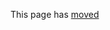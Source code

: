 This page has [moved](https://github.com/RevolutionAnalytics/RHadoop/blob/master/rmr/pkg/docs/fast-k-means.md)
